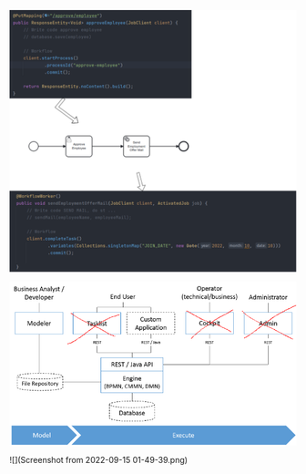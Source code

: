 ![](intergrate_rest.png)

![](architecture-overview.png)

![](Screenshot from 2022-09-15 01-49-39.png)
